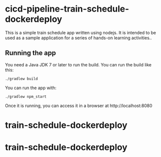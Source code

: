 # cicd-pipeline-train-schedule-dockerdeploy

This is a simple train schedule app written using nodejs. It is intended to be used as a sample application for a series of hands-on learning activities..

## Running the app

You need a Java JDK 7 or later to run the build. You can run the build like this:

    ./gradlew build

You can run the app with:

    ./gradlew npm_start

Once it is running, you can access it in a browser at http://localhost:8080
# train-schedule-dockerdeploy
# train-schedule-dockerdeploy
